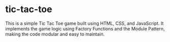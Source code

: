 # tic-tac-toe
This is a simple Tic Tac Toe game built using HTML, CSS, and JavaScript. It implements the game logic using Factory Functions and the Module Pattern, making the code modular and easy to maintain.
